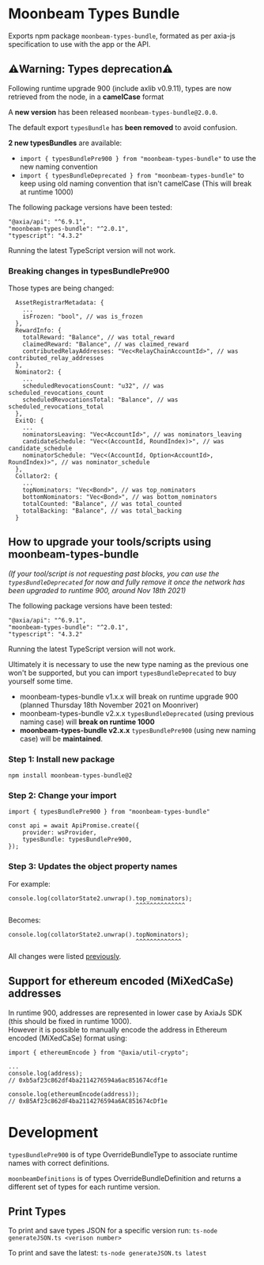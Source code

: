 # Moonbeam Types Bundle

Exports npm package `moonbeam-types-bundle`, formated as per axia-js specification to use
with the app or the API.

## ⚠️Warning: Types deprecation⚠️

Following runtime upgrade 900 (include axlib v0.9.11), types are now retrieved from the node, in
a **camelCase** format

A **new version** has been released `moonbeam-types-bundle@2.0.0`.

The default export `typesBundle` has **been removed** to avoid confusion.

**2 new typesBundles** are available:

- `import { typesBundlePre900 } from "moonbeam-types-bundle"` to use the new naming convention
- `import { typesBundleDeprecated } from "moonbeam-types-bundle"` to keep using old naming convention that isn't camelCase (This will break at runtime 1000)

The following package versions have been tested:

```
"@axia/api": "^6.9.1",
"moonbeam-types-bundle": "^2.0.1",
"typescript": "4.3.2"
```

Running the latest TypeScript version will not work.

### Breaking changes in typesBundlePre900

Those types are being changed:

```
  AssetRegistrarMetadata: {
    ...
    isFrozen: "bool", // was is_frozen
  },
  RewardInfo: {
    totalReward: "Balance", // was total_reward
    claimedReward: "Balance", // was claimed_reward
    contributedRelayAddresses: "Vec<RelayChainAccountId>", // was contributed_relay_addresses
  },
  Nominator2: {
    ...
    scheduledRevocationsCount: "u32", // was scheduled_revocations_count
    scheduledRevocationsTotal: "Balance", // was scheduled_revocations_total
  },
  ExitQ: {
    ...
    nominatorsLeaving: "Vec<AccountId>", // was nominators_leaving
    candidateSchedule: "Vec<(AccountId, RoundIndex)>", // was candidate_schedule
    nominatorSchedule: "Vec<(AccountId, Option<AccountId>, RoundIndex)>", // was nominator_schedule
  },
  Collator2: {
    ...
    topNominators: "Vec<Bond>", // was top_nominators
    bottomNominators: "Vec<Bond>", // was bottom_nominators
    totalCounted: "Balance", // was total_counted
    totalBacking: "Balance", // was total_backing
  }
```

## How to upgrade your tools/scripts using moonbeam-types-bundle

_(If your tool/script is not requesting past blocks, you can use the `typesBundleDeprecated`
for now and fully remove it once the network has been upgraded to runtime 900,
around Nov 18th 2021)_

The following package versions have been tested:

```
"@axia/api": "^6.9.1",
"moonbeam-types-bundle": "^2.0.1",
"typescript": "4.3.2"
```

Running the latest TypeScript version will not work.

Ultimately it is necessary to use the new type naming as the previous one won't be supported, but
you can import `typesBundleDeprecated` to buy yourself some time.

- moonbeam-types-bundle v1.x.x will break on runtime upgrade 900
  (planned Thursday 18th November 2021 on Moonriver)
- moonbeam-types-bundle v2.x.x `typesBundleDeprecated` (using previous naming case)
  will **break on runtime 1000**
- **moonbeam-types-bundle v2.x.x** `typesBundlePre900` (using new naming case)
  will be **maintained**.

### Step 1: Install new package

```
npm install moonbeam-types-bundle@2
```

### Step 2: Change your import

```
import { typesBundlePre900 } from "moonbeam-types-bundle"

const api = await ApiPromise.create({
    provider: wsProvider,
    typesBundle: typesBundlePre900,
});
```

### Step 3: Updates the object property names

For example:

```
console.log(collatorState2.unwrap().top_nominators);
                                    ^^^^^^^^^^^^^^
```

Becomes:

```
console.log(collatorState2.unwrap().topNominators);
                                    ^^^^^^^^^^^^^
```

All changes were listed [previously](#breaking-changes-in-typesbundlepre900).

## Support for ethereum encoded (MiXedCaSe) addresses

In runtime 900, addresses are represented in lower case by AxiaJs SDK (this should be fixed
in runtime 1000).  
However it is possible to manually encode the address in Ethereum encoded (MiXedCaSe) format using:

```
import { ethereumEncode } from "@axia/util-crypto";

...
console.log(address);
// 0xb5af23c862df4ba2114276594a6ac851674cdf1e

console.log(ethereumEncode(address));
// 0xB5Af23c862dF4ba2114276594a6AC851674cDf1e
```

# Development

`typesBundlePre900` is of type OverrideBundleType to associate runtime names with correct definitions.

`moonbeamDefinitions` is of types OverrideBundleDefinition and returns a different set of types for
each runtime version.

## Print Types

To print and save types JSON for a specific version run:
`ts-node generateJSON.ts <verison number>`

To print and save the latest:
`ts-node generateJSON.ts latest`
